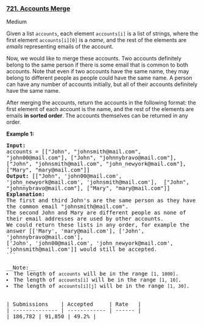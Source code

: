 ### [721. Accounts Merge](https://leetcode.com/problems/accounts-merge/)

Medium

Given a list `` accounts ``, each element `` accounts[i] `` is a list of strings, where the first element `` accounts[i][0] `` is a _name_, and the rest of the elements are _emails_ representing emails of the account.

Now, we would like to merge these accounts. Two accounts definitely belong to the same person if there is some email that is common to both accounts. Note that even if two accounts have the same name, they may belong to different people as people could have the same name. A person can have any number of accounts initially, but all of their accounts definitely have the same name.

After merging the accounts, return the accounts in the following format: the first element of each account is the name, and the rest of the elements are emails __in sorted order__. The accounts themselves can be returned in any order.

__Example 1:__  

<pre style="white-space: pre-wrap">
<b>Input:</b> 
accounts = [["John", "johnsmith@mail.com", "john00@mail.com"], ["John", "johnnybravo@mail.com"], ["John", "johnsmith@mail.com", "john_newyork@mail.com"], ["Mary", "mary@mail.com"]]
<b>Output:</b> [["John", 'john00@mail.com', 'john_newyork@mail.com', 'johnsmith@mail.com'],  ["John", "johnnybravo@mail.com"], ["Mary", "mary@mail.com"]]
<b>Explanation:</b> 
The first and third John's are the same person as they have the common email "johnsmith@mail.com".
The second John and Mary are different people as none of their email addresses are used by other accounts.
We could return these lists in any order, for example the answer [['Mary', 'mary@mail.com'], ['John', 'johnnybravo@mail.com'], 
['John', 'john00@mail.com', 'john_newyork@mail.com', 'johnsmith@mail.com']] would still be accepted.
```

__Note:__<li>The length of <code>accounts</code> will be in the range <code>[1, 1000]</code>.</li><li>The length of <code>accounts[i]</code> will be in the range <code>[1, 10]</code>.</li><li>The length of <code>accounts[i][j]</code> will be in the range <code>[1, 30]</code>.</li>

| Submissions    | Accepted     | Rate   |
| -------------- | ------------ | ------ |
| 186,782 | 91,850 | 49.2% |